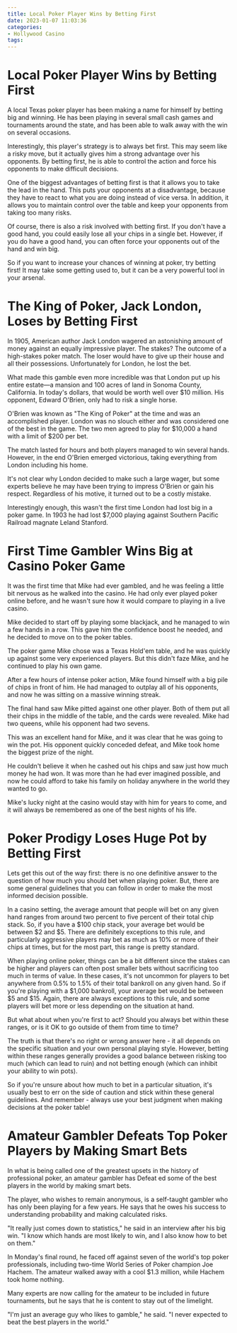 ```yaml
---
title: Local Poker Player Wins by Betting First
date: 2023-01-07 11:03:36
categories:
- Hollywood Casino
tags:
---
```



#  Local Poker Player Wins by Betting First

A local Texas poker player has been making a name for himself by betting big and winning. He has been playing in several small cash games and tournaments around the state, and has been able to walk away with the win on several occasions.

Interestingly, this player's strategy is to always bet first. This may seem like a risky move, but it actually gives him a strong advantage over his opponents. By betting first, he is able to control the action and force his opponents to make difficult decisions.

One of the biggest advantages of betting first is that it allows you to take the lead in the hand. This puts your opponents at a disadvantage, because they have to react to what you are doing instead of vice versa. In addition, it allows you to maintain control over the table and keep your opponents from taking too many risks.

Of course, there is also a risk involved with betting first. If you don't have a good hand, you could easily lose all your chips in a single bet. However, if you do have a good hand, you can often force your opponents out of the hand and win big.

So if you want to increase your chances of winning at poker, try betting first! It may take some getting used to, but it can be a very powerful tool in your arsenal.

#  The King of Poker, Jack London, Loses by Betting First

In 1905, American author Jack London wagered an astonishing amount of money against an equally impressive player. The stakes? The outcome of a high-stakes poker match. The loser would have to give up their house and all their possessions. Unfortunately for London, he lost the bet.

What made this gamble even more incredible was that London put up his entire estate—a mansion and 100 acres of land in Sonoma County, California. In today's dollars, that would be worth well over $10 million. His opponent, Edward O'Brien, only had to risk a single horse.

O'Brien was known as "The King of Poker" at the time and was an accomplished player. London was no slouch either and was considered one of the best in the game. The two men agreed to play for $10,000 a hand with a limit of $200 per bet.

The match lasted for hours and both players managed to win several hands. However, in the end O'Brien emerged victorious, taking everything from London including his home.

It's not clear why London decided to make such a large wager, but some experts believe he may have been trying to impress O'Brien or gain his respect. Regardless of his motive, it turned out to be a costly mistake.

Interestingly enough, this wasn't the first time London had lost big in a poker game. In 1903 he had lost $7,000 playing against Southern Pacific Railroad magnate Leland Stanford.

#  First Time Gambler Wins Big at Casino Poker Game

It was the first time that Mike had ever gambled, and he was feeling a little bit nervous as he walked into the casino. He had only ever played poker online before, and he wasn't sure how it would compare to playing in a live casino.

Mike decided to start off by playing some blackjack, and he managed to win a few hands in a row. This gave him the confidence boost he needed, and he decided to move on to the poker tables.

The poker game Mike chose was a Texas Hold'em table, and he was quickly up against some very experienced players. But this didn't faze Mike, and he continued to play his own game.

After a few hours of intense poker action, Mike found himself with a big pile of chips in front of him. He had managed to outplay all of his opponents, and now he was sitting on a massive winning streak.

The final hand saw Mike pitted against one other player. Both of them put all their chips in the middle of the table, and the cards were revealed. Mike had two queens, while his opponent had two sevens.

This was an excellent hand for Mike, and it was clear that he was going to win the pot. His opponent quickly conceded defeat, and Mike took home the biggest prize of the night.

He couldn't believe it when he cashed out his chips and saw just how much money he had won. It was more than he had ever imagined possible, and now he could afford to take his family on holiday anywhere in the world they wanted to go.

Mike's lucky night at the casino would stay with him for years to come, and it will always be remembered as one of the best nights of his life.

#  Poker Prodigy Loses Huge Pot by Betting First

Lets get this out of the way first: there is no one definitive answer to the question of how much you should bet when playing poker. But, there are some general guidelines that you can follow in order to make the most informed decision possible.

In a casino setting, the average amount that people will bet on any given hand ranges from around two percent to five percent of their total chip stack. So, if you have a $100 chip stack, your average bet would be between $2 and $5. There are definitely exceptions to this rule, and particularly aggressive players may bet as much as 10% or more of their chips at times, but for the most part, this range is pretty standard.

When playing online poker, things can be a bit different since the stakes can be higher and players can often post smaller bets without sacrificing too much in terms of value. In these cases, it's not uncommon for players to bet anywhere from 0.5% to 1.5% of their total bankroll on any given hand. So if you're playing with a $1,000 bankroll, your average bet would be between $5 and $15. Again, there are always exceptions to this rule, and some players will bet more or less depending on the situation at hand.

But what about when you're first to act? Should you always bet within these ranges, or is it OK to go outside of them from time to time?

The truth is that there's no right or wrong answer here - it all depends on the specific situation and your own personal playing style. However, betting within these ranges generally provides a good balance between risking too much (which can lead to ruin) and not betting enough (which can inhibit your ability to win pots).

So if you're unsure about how much to bet in a particular situation, it's usually best to err on the side of caution and stick within these general guidelines. And remember - always use your best judgment when making decisions at the poker table!

#  Amateur Gambler Defeats Top Poker Players by Making Smart Bets

In what is being called one of the greatest upsets in the history of professional poker, an amateur gambler has Defeat ed some of the best players in the world by making smart bets.

The player, who wishes to remain anonymous, is a self-taught gambler who has only been playing for a few years. He says that he owes his success to understanding probability and making calculated risks.

"It really just comes down to statistics," he said in an interview after his big win. "I know which hands are most likely to win, and I also know how to bet on them."

In Monday's final round, he faced off against seven of the world's top poker professionals, including two-time World Series of Poker champion Joe Hachem. The amateur walked away with a cool $1.3 million, while Hachem took home nothing.

Many experts are now calling for the amateur to be included in future tournaments, but he says that he is content to stay out of the limelight.

"I'm just an average guy who likes to gamble," he said. "I never expected to beat the best players in the world."